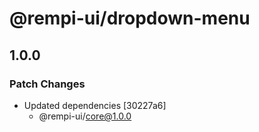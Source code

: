 # @rempi-ui/dropdown-menu

## 1.0.0

### Patch Changes

- Updated dependencies [30227a6]
  - @rempi-ui/core@1.0.0
